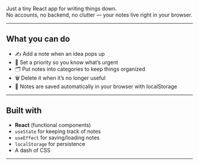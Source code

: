 Just a tiny React app for writing things down.  
No accounts, no backend, no clutter — your notes live right in your browser.

---

## What you can do
- ✍️ Add a note when an idea pops up  
- 📌 Set a priority so you know what’s urgent  
- 🗂 Put notes into categories to keep things organized  
- 🗑 Delete it when it’s no longer useful  
- 💾 Notes are saved automatically in your browser with localStorage  

---

## Built with
- **React** (functional components)
- `useState` for keeping track of notes
- `useEffect` for saving/loading notes
- `localStorage` for persistence
- A dash of CSS

---

